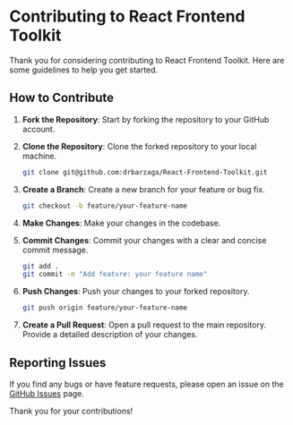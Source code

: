 # Contributing to React Frontend Toolkit

Thank you for considering contributing to React Frontend Toolkit. Here are some guidelines to help you get started.

## How to Contribute

1. **Fork the Repository**: Start by forking the repository to your GitHub account.

2. **Clone the Repository**: Clone the forked repository to your local machine.

   ```bash
   git clone git@github.com:drbarzaga/React-Frontend-Toolkit.git
   ```

3. **Create a Branch**: Create a new branch for your feature or bug fix.

   ```bash
   git checkout -b feature/your-feature-name
   ```

4. **Make Changes**: Make your changes in the codebase.

5. **Commit Changes**: Commit your changes with a clear and concise commit message.

   ```bash
   git add .
   git commit -m "Add feature: your feature name"
   ```

6. **Push Changes**: Push your changes to your forked repository.

   ```bash
   git push origin feature/your-feature-name
   ```

7. **Create a Pull Request**: Open a pull request to the main repository. Provide a detailed description of your changes.

## Reporting Issues

If you find any bugs or have feature requests, please open an issue on the [GitHub Issues](https://github.com/drbarzaga/React-Frontend-Toolkit/issues) page.

Thank you for your contributions!

